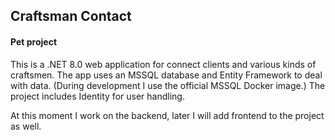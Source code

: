 ## Craftsman Contact

#### Pet project

This is a .NET 8.0 web application for connect clients and various kinds of craftsmen. The app uses an MSSQL database and Entity Framework to deal with data. 
(During development I use the official MSSQL Docker image.) The project includes Identity for user handling.

At this moment I work on the backend, later I will add frontend to the project as well.
